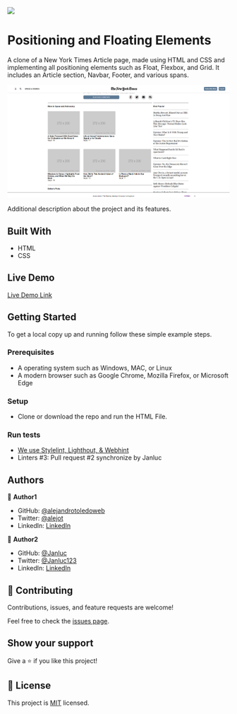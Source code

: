 ![](https://img.shields.io/badge/Microverse-blueviolet)

# Positioning and Floating Elements

A clone of a New York Times Article page, made using HTML and CSS and implementing all positioning elements such as Float, Flexbox, and Grid. It includes an Article section, Navbar, Footer, and various spans.



![screenshot](./app_screenshot.png)

Additional description about the project and its features.

## Built With

- HTML
- CSS

## Live Demo

[Live Demo Link](https://raw.githack.com/alejandrotoledoweb/nyt-article/nyt-article/index.html)


## Getting Started



To get a local copy up and running follow these simple example steps.

### Prerequisites

- A operating system such as Windows, MAC, or Linux
- A modern browser such as Google Chrome, Mozilla Firefox, or Microsoft Edge

### Setup
- Clone or download the repo and run the HTML File.

### Run tests
- [We use Stylelint, Lighthout, & Webhint](https://github.com/alejandrotoledoweb/nyt-article/actions/runs/265873431)
- Linters #3: Pull request #2 synchronize by Janluc


## Authors

👤 **Author1**

- GitHub: [@alejandrotoledoweb](https://github.com/alejandrotoledoweb)
- Twitter: [@alejot](https://twitter.com/alejot)
- LinkedIn: [LinkedIn](https://www.linkedin.com/in/alejandro-toledo-3b444b109/)

👤 **Author2**

- GitHub: [@Janluc](https://github.com/Janluc)
- Twitter: [@Janluc123](https://twitter.com/Janluc123)
- LinkedIn: [LinkedIn](https://www.linkedin.com/in/janluc-saneaux-91707a1b4/)

## 🤝 Contributing

Contributions, issues, and feature requests are welcome!

Feel free to check the [issues page](issues/).

## Show your support

Give a ⭐️ if you like this project!

## 📝 License

This project is [MIT](lic.url) licensed.
